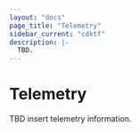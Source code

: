```yaml
---
layout: "docs"
page_title: "Telemetry"
sidebar_current: "cdktf"
description: |-
  TBD.
---
```


# Telemetry

TBD insert telemetry information.
